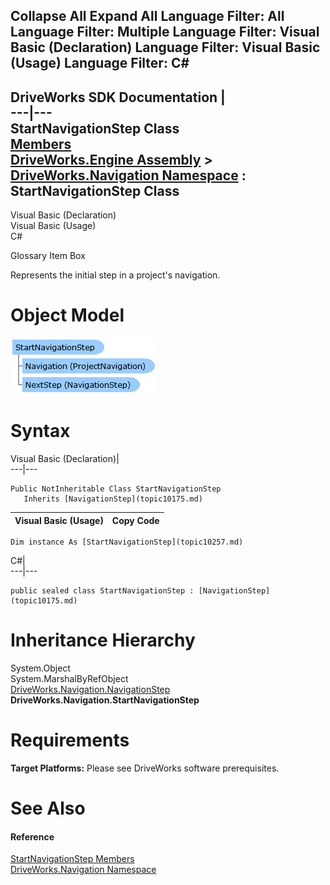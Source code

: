        

 Collapse All Expand All  Language Filter: All  Language Filter: Multiple  Language Filter: Visual Basic (Declaration) Language Filter: Visual Basic (Usage) Language Filter: C#  
---  
DriveWorks SDK Documentation  |   
---|---  
StartNavigationStep Class   
[Members](topic10258.md)   
[DriveWorks.Engine Assembly](topic2156.md) > [DriveWorks.Navigation Namespace](topic10114.md) : StartNavigationStep Class  
---  
  
Visual Basic (Declaration)    
Visual Basic (Usage)    
C# 

Glossary Item Box

Represents the initial step in a project's navigation. 

# Object Model

![](dotnetdiagramimages/image513.png)

# Syntax

Visual Basic (Declaration)|   
---|---  
      
    
    Public NotInheritable Class StartNavigationStep 
       Inherits [NavigationStep](topic10175.md)  
  
Visual Basic (Usage)| Copy Code  
---|---  
      
    
    Dim instance As [StartNavigationStep](topic10257.md)  
  
C#|   
---|---  
      
    
    public sealed class StartNavigationStep : [NavigationStep](topic10175.md)   
  
# Inheritance Hierarchy

System.Object  
System.MarshalByRefObject  
[DriveWorks.Navigation.NavigationStep](topic10175.md)  
**DriveWorks.Navigation.StartNavigationStep**  


# Requirements

**Target Platforms:** Please see DriveWorks software prerequisites.

# See Also

#### Reference

[StartNavigationStep Members](topic10258.md)   
[DriveWorks.Navigation Namespace](topic10114.md)


